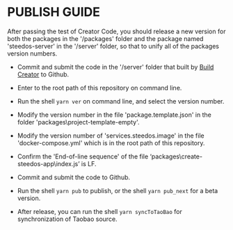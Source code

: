 # PUBLISH GUIDE

After passing the test of Creator Code, you should release a new version for both the packages in the '/packages' folder and the package named 'steedos-server' in the '/server' folder, so that to unify all of the packages version numbers.

- Commit and submit the code in the '/server' folder that built by [Build Creator](./CONTRIBUTING.md#build-creator) to Github.
- Enter to the root path of this repository on command line.
- Run the shell `yarn ver` on command line, and select the version number.

- Modify the version number in the file 'package.template.json' in the folder 'packages\project-template-empty'.
- Modify the version number of 'services.steedos.image' in the file 'docker-compose.yml' which is in the root path of this repository.
- Confirm the 'End-of-line sequence' of the file ‘packages\create-steedos-app\index.js’ is LF.
- Commit and submit the code to Github.
- Run the shell `yarn pub` to publish, or the shell `yarn pub_next` for a beta version.
- After release, you can run the shell `yarn syncToTaoBao` for synchronization of Taobao source.
